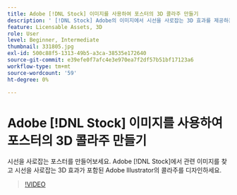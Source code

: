 ```yaml
---
title: Adobe [!DNL Stock] 이미지를 사용하여 포스터의 3D 콜라주 만들기
description: ' [!DNL Stock] Adobe의 이미지에서 시선을 사로잡는 3D 효과를 제공하는 Adobe Illustrator의 콜라주를 디자인하세요.'
feature: Licensable Assets, 3D
role: User
level: Beginner, Intermediate
thumbnail: 331805.jpg
exl-id: 500c88f5-1313-49b5-a3ca-38535e172640
source-git-commit: e39efe0f7afc4e3e970ea7f2df57b51bf17123a6
workflow-type: tm+mt
source-wordcount: '59'
ht-degree: 0%

---
```


# Adobe [!DNL Stock] 이미지를 사용하여 포스터의 3D 콜라주 만들기

시선을 사로잡는 포스터를 만들어보세요. Adobe [!DNL Stock]에서 관련 이미지를 찾고 시선을 사로잡는 3D 효과가 포함된 Adobe Illustrator의 콜라주를 디자인하세요.

>[!VIDEO](https://video.tv.adobe.com/v/331805?hidetitle=true)
